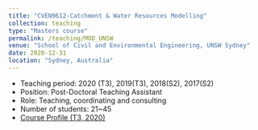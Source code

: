 ```yaml
---
title: "CVEN9612-Catchment & Water Resources Modelling"
collection: teaching
type: "Masters course"
permalink: /teaching/MOD_UNSW
venue: "School of Civil and Environmental Engineering, UNSW Sydney"
date: 2020-12-31
location: "Sydney, Australia"
---
```

* Teaching period: 2020 (T3), 2019(T3), 2018(S2), 2017(S2)
* Position: Post-Doctoral Teaching Assistant 
* Role: Teaching, coordinating and consulting
* Number of students: 21~45
* [Course Profile (T3, 2020)](https://vm.civeng.unsw.edu.au/courseprofiles/2020/2020-T3_CVEN9612x6813.pdf)

